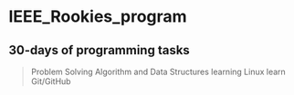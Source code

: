 # IEEE_Rookies_program
## 30-days of programming tasks
  > Problem Solving
  > Algorithm and Data Structures
  > learning Linux
  > learn Git/GitHub

